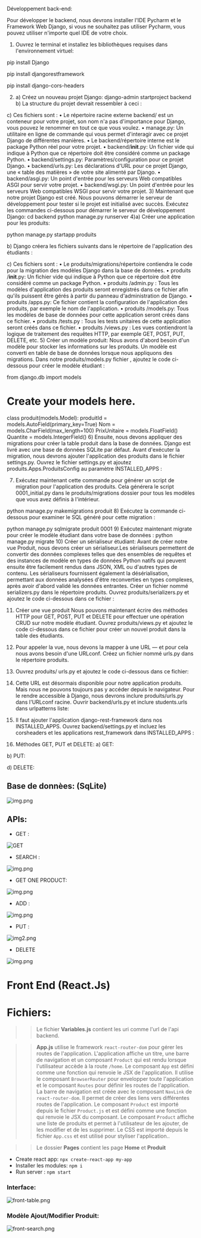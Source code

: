 Développement back-end:

Pour développer le backend, nous devrons installer l'IDE Pycharm et le Framework Web Django, si vous ne souhaitez pas utiliser Pycharm, vous pouvez utiliser n'importe quel IDE de votre choix.

1) Ouvrez le terminal et installez les bibliothèques requises dans l'environnement virtuel:

pip install Django

pip install djangorestframework

pip install django-cors-headers

2) a) Créez un nouveau projet Django:
django-admin startproject backend
b) La structure du projet devrait ressembler à ceci :
 
c) Ces fichiers sont :
•	Le répertoire racine externe backend/ est un conteneur pour votre projet, son nom n'a pas d'importance pour Django, vous pouvez le renommer en tout ce que vous voulez.
•	manage.py: Un utilitaire en ligne de commande qui vous permet d'interagir avec ce projet Django de différentes manières.
•	Le backend/répertoire interne est le package Python réel pour votre projet.
•	backend/__init__.py: Un fichier vide qui indique à Python que ce répertoire doit être considéré comme un package Python.
•	backend/settings.py: Paramètres/configuration pour ce projet Django.
•	 backend/urls.py: Les déclarations d'URL pour ce projet Django, une « table des matières » de votre site alimenté par Django.
•	 backend/asgi.py: Un point d'entrée pour les serveurs Web compatibles ASGI pour servir votre projet.
•	 backend/wsgi.py: Un point d'entrée pour les serveurs Web compatibles WSGI pour servir votre projet.
3) Maintenant que notre projet Django est créé. Nous pouvons démarrer le serveur de développement pour tester si le projet est initialisé avec succès. Exécutez les commandes ci-dessous pour démarrer le serveur de développement Django:
cd backend
python manage.py runserver
4)a) Créer une application pour les produits:

python manage.py startapp produits

b) Django créera les fichiers suivants dans le répertoire de l'application des étudiants :
 
c) Ces fichiers sont :
•	Le produits/migrations/répertoire contiendra le code pour la migration des modèles Django dans la base de données.
•	produits /__init__.py: Un fichier vide qui indique à Python que ce répertoire doit être considéré comme un package Python.
•	produits /admin.py : Tous les modèles d'application des produits seront enregistrés dans ce fichier afin qu'ils puissent être gérés à partir du panneau d'administration de Django.
•	produits /apps.py: Ce fichier contient la configuration de l'application des produits, par exemple le nom de l'application.
•	produits /models.py: Tous les modèles de base de données pour cette application seront créés dans ce fichier.
•	produits /tests.py : Tous les tests unitaires de cette application seront créés dans ce fichier.
•	produits /views.py : Les vues contiendront la logique de traitement des requêtes HTTP, par exemple GET, POST, PUT, DELETE, etc.
5) Créer un modèle produit:
Nous avons d'abord besoin d'un modèle pour stocker les informations sur les produits. Un modèle est converti en table de base de données lorsque nous appliquons des migrations. Dans notre produits/models.py fichier  , ajoutez le code ci-dessous pour créer le modèle étudiant :

from django.db import models 
# Create your models here.
class produit(models.Model):
     produitId = models.AutoField(primary_key=True)
     Nom = models.CharField(max_length=100)
     PrixUnitaire = models.FloatField() 
     Quantite = models.IntegerField()
6) Ensuite, nous devons appliquer des migrations pour créer la table produit dans la base de données. Django est livré avec une base de données SQLite par défaut.
Avant d'exécuter la migration, nous devrons ajouter l'application des produits dans le fichier settings.py. Ouvrez le fichier settings.py et ajoutez produits.Apps.ProduitsConfig au paramètre INSTALLED_APPS :



 

7) Exécutez maintenant cette commande pour générer un script de migration pour l'application des produits. Cela générera le script 0001_initial.py dans le produits/migrations dossier pour tous les modèles que vous avez définis à l'intérieur.

python manage.py makemigrations produit
8) Exécutez la commande ci-dessous pour examiner le SQL généré pour cette migration :

python manage.py sqlmigrate produit 0001
9) Exécutez maintenant migrate pour créer le modèle étudiant dans votre base de données :
python manage.py migrate 
10) Créer un sérialiseur étudiant:
Avant de créer notre vue Produit, nous devons créer un sérialiseur.Les sérialiseurs permettent de convertir des données complexes telles que des ensembles de requêtes et des instances de modèle en types de données Python natifs qui peuvent ensuite être facilement rendus dans JSON, XML ou d'autres types de contenu. Les sérialiseurs fournissent également la désérialisation, permettant aux données analysées d'être reconverties en types complexes, après avoir d'abord validé les données entrantes.
Créer un fichier nommé serializers.py dans le répertoire produits. Ouvrez produits/serializers.py et ajoutez le code ci-dessous dans ce fichier :
 
11) Créer une vue produit
Nous pouvons maintenant écrire des méthodes HTTP pour GET, POST, PUT et DELETE pour effectuer une opération CRUD sur notre modèle étudiant.
Ouvrez produits/views.py et ajoutez le code ci-dessous dans ce fichier pour créer un nouvel produit dans la table des étudiants.


 
12) Pour appeler la vue, nous devons la mapper à une URL — et pour cela nous avons besoin d'une URLconf.
Créez un fichier nommé urls.py dans le répertoire produits.
13) Ouvrez produits/ urls.py et ajoutez le code ci-dessous dans ce fichier:



 
14) Cette URL est désormais disponible pour notre application produits. Mais nous ne pouvons toujours pas y accéder depuis le navigateur. Pour le rendre accessible à Django, nous devrons inclure produits/urls.py dans l'URLconf racine.
Ouvrir backend/urls.py et inclure students.urls dans urlpatterns  liste:
 
15) Il faut ajouter l'application django-rest-framework dans nos INSTALLED_APPS. Ouvrez backend/settings.py et incluez les corsheaders et les applications rest_framework dans INSTALLED_APPS :


 
16) Méthodes GET, PUT et DELETE:
a) GET:
 

b) PUT:
 
d) DELETE:
 

## Base de donnèes: (SqLite)

![img.png](img/imgdb.png)

## APIs:

- GET :

![GET](img/img-get.png)

- SEARCH :

![img.png](img/img-search.png)

- GET ONE PRODUCT:

![img.png](img/img-get-1.png)

- ADD :

![img.png](img/img-add.png)

- PUT :

![img2.png](img/img-update.png)

- DELETE

![img.png](img/img-delete.png)

# Front End (React.Js)
# Fichiers:
>> Le fichier __Variables.js__ contient les uri comme l'url de l'api backend.

>> __App.js__ utilise le framework `react-router-dom` pour gérer les routes de l'application. L'application affiche un titre, une barre de navigation et un composant `Product` qui est rendu lorsque l'utilisateur accède à la route `/home`.
Le composant `App` est défini comme une fonction qui renvoie le JSX de l'application. Il utilise le composant `BrowserRouter` pour envelopper toute l'application et le composant `Routes` pour définir les routes de l'application.
La barre de navigation est créée avec le composant `NavLink` de `react-router-dom`. Il permet de créer des liens vers différentes routes de l'application.
Le composant `Product` est importé depuis le fichier `Product.js` et est défini comme une fonction qui renvoie le JSX du composant. Le composant `Product` affiche une liste de produits et permet à l'utilisateur de les ajouter, de les modifier et de les supprimer.
Le CSS est importé depuis le fichier `App.css` et est utilisé pour styliser l'application..

>> Le dossier __Pages__ contient les page __Home__ et __Produit__


- Create react app: `npx create-react-app my-app`
- Installer les modules: `npm i`
- Run server : `npm start`

### Interface:

![front-table.png](img/front-table.png)

### Modèle Ajout/Modifier Produit:

![front-search.png](img/front-search.png)

